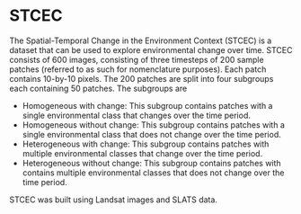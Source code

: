 # STCEC

The Spatial-Temporal Change in the Environment Context (STCEC) is a dataset that can be used to explore environmental change over time. STCEC consists of 600 images, consisting of three timesteps of 200 sample patches (referred to as such for nomenclature purposes). Each patch contains 10-by-10 pixels. The 200 patches are split into four subgroups each containing 50 patches. The subgroups are

* Homogeneous with change: This subgroup contains patches with a single environmental class that changes over the time period.
* Homogeneous without change: This subgroup contains patches with a single environmental class that does not change over the time period.
* Heterogeneous with change: This subgroup contains patches with multiple environmental classes that change over the time period.
* Heterogeneous without change: This subgroup contains patches with contains multiple environmental classes that does not change over the time period.

STCEC was built using Landsat images and SLATS data.
